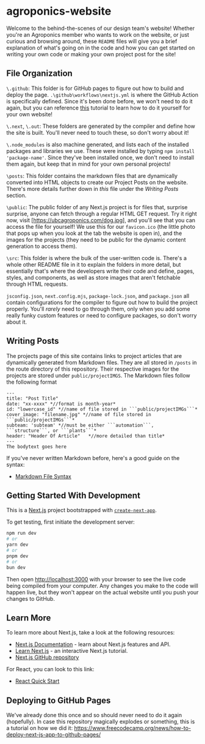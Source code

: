 # agroponics-website

Welcome to the behind-the-scenes of our design team's website! Whether you're an Agroponics member who wants to work on the website, or just curious and browsing around, these ```README``` files will give you a brief explanation of what's going on in the code and how you can get started on writing your own code or making your own project post for the site!


## File Organization

```\.github```: This folder is for GitHub pages to figure out how to build and deploy the page. ```.\github\workflows\nextjs.yml``` is where the GitHub Action is specifically defined. Since it's been done before, we won't need to do it again, but you can reference [this](https://www.freecodecamp.org/news/how-to-deploy-next-js-app-to-github-pages/) tutorial to learn how to do it yourself for your own website!

```\.next```, ```\.out```: These folders are generated by the compiler and define how the site is built. You'll never need to touch these, so don't worry about it!

```\.node_modules``` is also machine generated, and lists each of the installed packages and libraries we use. These were installed by typing ```npm install 'package-name'```. Since they've been installed once, we don't need to install them again, but keep that in mind for your own personal projects!

```\posts```: This folder contains the markdown files that are dynamically converted into HTML objects to create our Project Posts on the website. There's more details further down in *this* file under the *Writing Posts* section.

```\public```: The public folder of any Next.js project is for files that, surprise surprise, anyone can fetch through a regular HTML GET request. Try it right now, visit [https://ubcagroponics.com/dog.jpg], and you'll see that you can access the file for yourself! We use this for our ```favicon.ico``` (the little photo that pops up when you look at the tab the website is open in), and the images for the projects (they need to be public for the dynamic content generation to access them).

```\src```: This folder is where the bulk of the user-written code is. There's a whole other README file in it to explain the folders in more detail, but essentially that's where the developers write their code and define, pages, styles, and components, as well as store images that aren't fetchable through HTML requests.

```jsconfig.json```, ```next.config.mjs```, ```package-lock.json```, and ```package.json``` all contain configurations for the compiler to figure out how to build the project properly. You'll *rarely* need to go through them, only when you add some really funky custom features or need to configure packages, so don't worry about it. 


## Writing Posts

The projects page of this site contains links to project articles that are dynamically generated from Markdown files. They are all stored in ```/posts``` in the route directory of this repository. Their respective images for the projects are stored under ```public/projectIMGS```. The Markdown files follow the following format

```
---
title: "Post Title" 
date: "xx-xxxx" *//format is month-year*
id: "lowercase_id" *//name of file stored in ```public/projectIMGs```* 
cover_image: "filename.jpg" *//name of file stored in ```public/projectIMGs```*
subteam: 'subteam' *//must be either ```automation```, ```structure```, or ```plants```*
header: "Header Of Article"   *//more detailed than title*
---
The bodytext goes here
```

If you've never written Markdown before, here's a good guide on the syntax:
- [Markdown File Syntax](https://www.markdownguide.org/basic-syntax/)


## Getting Started With Development 

This is a [Next.js](https://nextjs.org/) project bootstrapped with [`create-next-app`](https://github.com/vercel/next.js/tree/canary/packages/create-next-app).

To get testing, first initiate the development server:

```bash
npm run dev
# or
yarn dev
# or
pnpm dev
# or
bun dev
```

Then open [http://localhost:3000](http://localhost:3000) with your browser to see the live code being compiled from your computer. Any changes you make to the code will happen live, but they won't appear on the actual website until you push your changes to GitHub.


## Learn More

To learn more about Next.js, take a look at the following resources:

- [Next.js Documentation](https://nextjs.org/docs) - learn about Next.js features and API.
- [Learn Next.js](https://nextjs.org/learn) - an interactive Next.js tutorial.
- [Next.js GitHub repository](https://github.com/vercel/next.js/)

For React, you can look to this link:
- [React Quick Start](https://react.dev/learn)


## Deploying to GitHub Pages

We've already done this once and so should never need to do it again (hopefully). In case this repository magically explodes or something, this is a tutorial on how we did it: https://www.freecodecamp.org/news/how-to-deploy-next-js-app-to-github-pages/